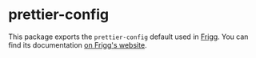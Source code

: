 # prettier-config

This package exports the `prettier-config` default used in [Frigg](https://friggframework.org). You can find its documentation [on Frigg's website](https://docs.friggframework.org/packages/prettier-config).
